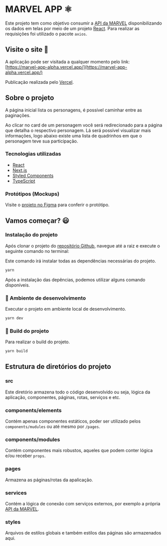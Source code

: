 # MARVEL APP :atom_symbol:
Este projeto tem como objetivo consumir a [API da MARVEL](https://developer.marvel.com/) disponibilizando os dados em telas por meio de um projeto [React](https://pt-br.reactjs.org/). Para realizar as requisições foi utilizado o pacote ```axios```.

## Visite o site :link:

A aplicação pode ser visitada a qualquer momento pelo link: [https://marvel-app-alpha.vercel.app/](https://marvel-app-alpha.vercel.app/)

Publicação realizada pelo [Vercel](https://vercel.com/).

## Sobre o projeto

A página inicial lista os personagens, é possível caminhar entre as paginações.

Ao clicar no card de um personagem você será redirecionado para a página que detalha o respectivo personagem. Lá será possível visualizar mais informações, logo abaixo existe uma lista de quadrinhos em que o personagem teve sua participação.

### Tecnologias utilizadas
- [React](https://pt-br.reactjs.org/)
- [Next.js](https://nextjs.org/)
- [Styled Components](https://styled-components.com/)
- [TypeScript](https://www.typescriptlang.org/)

### Protótipos (Mockups)
Visite o [projeto no Figma](https://www.figma.com/file/059Ig3UohYHso5KngodOXw/marvel-app?node-id=0%3A1) para conferir o protótipo.



## Vamos começar? :smiley:
### Instalação do projeto

Após clonar o projeto do [repositório Github](https://github.com/Tava1/marvel-app), navegue até a raiz e execute o seguinte comando no terminal:

Este comando irá instalar todas as dependências necessárias do projeto.
```BASH
yarn
```

Após a instalação das depências, podemos utilizar alguns comando disponíveis.

### :construction: Ambiente de desenvolvimento
Executar o projeto em ambiente local de desenvolvimento.
```BASH
yarn dev
```

### :wrench: Build do projeto
Para realizar o build do projeto.
```BASH
yarn build
```

## Estrutura de diretórios do projeto

### src
Este diretório armazena todo o código desenvolvido ou seja, lógica da aplicação, componentes, páginas, rotas, serviços e etc.

### components/elements
Contém apenas componentes estáticos, poder ser utilizado pelos ```components/mudules``` ou até mesmo por ```/pages```.

### components/modules
Contém componentes mais robustos, aqueles que podem conter lógica e/ou receber ```props```.

### pages
Armazena as páginas/rotas da apalicação.

### services
Contém a lógica de conexão com serviços externos, por exemplo a própria [API da MARVEL](https://developer.marvel.com/). 

### styles
Arquivos de estilos globais e também estilos das páginas são armazenados aqui.